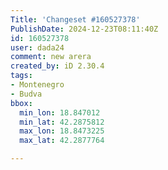 ```yaml
---
Title: 'Changeset #160527378'
PublishDate: 2024-12-23T08:11:40Z
id: 160527378
user: dada24
comment: new arera
created_by: iD 2.30.4
tags:
- Montenegro
- Budva
bbox:
  min_lon: 18.847012
  min_lat: 42.2875812
  max_lon: 18.8473225
  max_lat: 42.2877764

---
```

